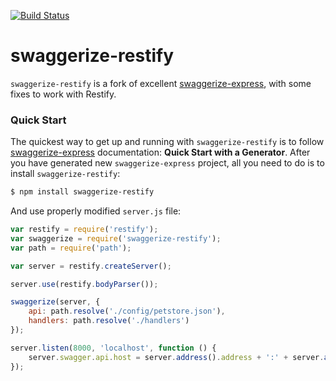 [![Build Status](https://travis-ci.org/bardzusny/swaggerize-restify.svg?branch=master)](https://travis-ci.org/bardzusny/swaggerize-restify)

swaggerize-restify
==================

`swaggerize-restify` is a fork of excellent [swaggerize-express](https://github.com/krakenjs/swaggerize-express), with some fixes to work with Restify.

### Quick Start

The quickest way to get up and running with `swaggerize-restify` is to follow [swaggerize-express](https://github.com/krakenjs/swaggerize-express) documentation: **Quick Start with a Generator**. After you have generated new `swaggerize-express` project, all you need to do is to install `swaggerize-restify`:

```bash
$ npm install swaggerize-restify
```

And use properly modified `server.js` file:

```javascript
var restify = require('restify');
var swaggerize = require('swaggerize-restify');
var path = require('path');

var server = restify.createServer();

server.use(restify.bodyParser());

swaggerize(server, {
    api: path.resolve('./config/petstore.json'),
    handlers: path.resolve('./handlers')
});

server.listen(8000, 'localhost', function () {
    server.swagger.api.host = server.address().address + ':' + server.address().port;
});
```
